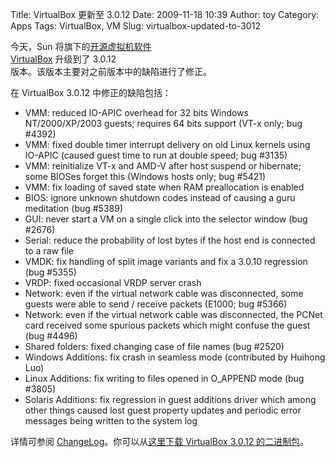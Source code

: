 Title: VirtualBox 更新至 3.0.12
Date: 2009-11-18 10:39
Author: toy
Category: Apps
Tags: VirtualBox, VM
Slug: virtualbox-updated-to-3012

今天，Sun 将旗下的[开源虚拟机软件  
VirtualBox](http://linuxtoy.org/archives/virtualbox.html) 升级到了
3.0.12  
版本。该版本主要对之前版本中的缺陷进行了修正。

在 VirtualBox 3.0.12 中修正的缺陷包括：

* VMM: reduced IO-APIC overhead for 32 bits Windows NT/2000/XP/2003
guests; requires 64 bits support (VT-x only; bug #4392)  
* VMM: fixed double timer interrupt delivery on old Linux kernels
using IO-APIC (caused guest time to run at double speed; bug #3135)  
* VMM: reinitialize VT-x and AMD-V after host suspend or hibernate;
some BIOSes forget this (Windows hosts only; bug #5421)  
* VMM: fix loading of saved state when RAM preallocation is enabled  
* BIOS: ignore unknown shutdown codes instead of causing a guru
meditation (bug #5389)  
* GUI: never start a VM on a single click into the selector window
(bug #2676)  
* Serial: reduce the probability of lost bytes if the host end is
connected to a raw file  
* VMDK: fix handling of split image variants and fix a 3.0.10
regression (bug #5355)  
* VRDP: fixed occasional VRDP server crash  
* Network: even if the virtual network cable was disconnected, some
guests were able to send / receive packets (E1000; bug #5366)  
* Network: even if the virtual network cable was disconnected, the
PCNet card received some spurious packets which might confuse the guest
(bug #4496)  
* Shared folders: fixed changing case of file names (bug #2520)  
* Windows Additions: fix crash in seamless mode (contributed by
Huihong Luo)  
* Linux Additions: fix writing to files opened in O\_APPEND mode (bug
#3805)  
* Solaris Additions: fix regression in guest additions driver which
among other things caused lost guest property updates and periodic error
messages being written to the system log

详情可参阅
[ChangeLog](http://www.virtualbox.org/wiki/Changelog)。你可以从[这里下载
VirtualBox 3.0.12
的二进制包](http://download.virtualbox.org/virtualbox/3.0.12/)。

